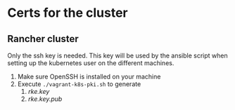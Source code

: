 # Certs for the cluster

## Rancher cluster
Only the ssh key is needed.  This key will be used by the ansible script when setting up the kubernetes user on the 
different machines.
1. Make sure OpenSSH is installed on your machine
1. Execute `./vagrant-k8s-pki.sh` to generate
   1. *rke.key*
   1. *rke.key.pub*
